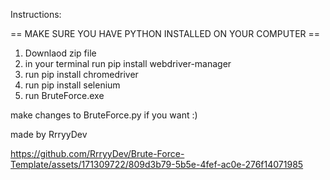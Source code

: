 Instructions:

== MAKE SURE YOU HAVE PYTHON INSTALLED ON YOUR COMPUTER ==

1. Downlaod zip file
2. in your terminal run pip install webdriver-manager
3. run pip install chromedriver
4. run pip install selenium
5. run BruteForce.exe

make changes to BruteForce.py if you want :)

made by RrryyDev


https://github.com/RrryyDev/Brute-Force-Template/assets/171309722/809d3b79-5b5e-4fef-ac0e-276f14071985


